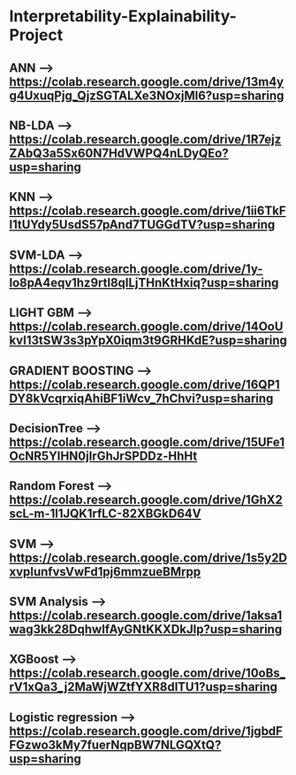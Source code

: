# Interpretability-Explainability-Project

## ANN --> https://colab.research.google.com/drive/13m4yg4UxuqPjg_QjzSGTALXe3NOxjMl6?usp=sharing

## NB-LDA --> https://colab.research.google.com/drive/1R7ejzZAbQ3a5Sx60N7HdVWPQ4nLDyQEo?usp=sharing

## KNN --> https://colab.research.google.com/drive/1ii6TkFl1tUYdy5UsdS57pAnd7TUGGdTV?usp=sharing

## SVM-LDA --> https://colab.research.google.com/drive/1y-lo8pA4eqv1hz9rtl8qILjTHnKtHxiq?usp=sharing

## LIGHT GBM --> https://colab.research.google.com/drive/14OoUkvI13tSW3s3pYpX0iqm3t9GRHKdE?usp=sharing

## GRADIENT BOOSTING --> https://colab.research.google.com/drive/16QP1DY8kVcqrxiqAhiBF1iWcv_7hChvi?usp=sharing

## DecisionTree --> https://colab.research.google.com/drive/15UFe1OcNR5YIHN0jIrGhJrSPDDz-HhHt

## Random Forest --> https://colab.research.google.com/drive/1GhX2scL-m-1l1JQK1rfLC-82XBGkD64V

## SVM --> https://colab.research.google.com/drive/1s5y2DxvpIunfvsVwFd1pj6mmzueBMrpp

## SVM Analysis --> https://colab.research.google.com/drive/1aksa1wag3kk28DqhwIfAyGNtKKXDkJlp?usp=sharing

## XGBoost --> https://colab.research.google.com/drive/10oBs_rV1xQa3_j2MaWjWZtfYXR8dlTU1?usp=sharing

## Logistic regression --> https://colab.research.google.com/drive/1jgbdFFGzwo3kMy7fuerNqpBW7NLGQXtQ?usp=sharing
